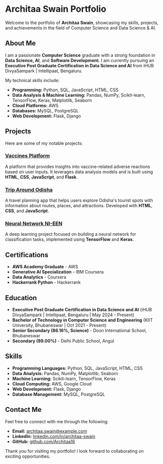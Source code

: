 # Architaa Swain Portfolio

Welcome to the portfolio of **Architaa Swain**, showcasing my skills, projects, and achievements in the field of Computer Science and Data Science & AI.

## About Me

I am a passionate **Computer Science** graduate with a strong foundation in **Data Science, AI**, and **Software Development**. I am currently pursuing an **Executive Post Graduate Certification in Data Science and AI** from iHUB DivyaSampark | Intellipaat, Bengaluru.

My technical skills include:
- **Programming:** Python, SQL, JavaScript, HTML, CSS
- **Data Analysis & Machine Learning:** Pandas, NumPy, Scikit-learn, TensorFlow, Keras, Matplotlib, Seaborn
- **Cloud Platforms:** AWS
- **Databases:** MySQL, PostgreSQL
- **Web Development:** Flask, Django

## Projects

Here are some of my notable projects:

### [Vaccines Platform](https://github.com/Architaa16/Vaccines)
A platform that provides insights into vaccine-related adverse reactions based on user inputs. It leverages data analysis models and is built using **HTML**, **CSS**, **JavaScript**, and **Flask**.

### [Trip Around Odisha](https://github.com/Architaa16/Trip-around-Odisha-)
A travel planning app that helps users explore Odisha's tourist spots with information about routes, places, and attractions. Developed with **HTML**, **CSS**, and **JavaScript**.

### [Neural Network NI-EEN](https://github.com/Architaa16/Neural-Network-NI-EEN)
A deep learning project focused on building a neural network for classification tasks, implemented using **TensorFlow** and **Keras**.

## Certifications

- **AWS Academy Graduate** - AWS
- **Generative AI Specialization** - IBM Coursera
- **Data Analytics** - Coursera
- **Hackerrank Python** - Hackerrank

## Education

- **Executive Post Graduate Certification in Data Science and AI** (iHUB DivyaSampark | Intellipaat, Bengaluru | May 2024 - Present)
- **Bachelor of Technology in Computer Science and Engineering** (KIIT University, Bhubaneswar | Oct 2021 - Present)
- **Senior Secondary (86.16%, Science)** - Doon International School, Bhubaneswar
- **Secondary (89.00%)** - Delhi Public School, Angul

## Skills

- **Programming Languages:** Python, SQL, JavaScript, HTML, CSS
- **Data Analysis:** Pandas, NumPy, Matplotlib, Seaborn
- **Machine Learning:** Scikit-learn, TensorFlow, Keras
- **Cloud Computing:** AWS, Google Cloud
- **Web Development:** Flask, Django
- **Database Management:** MySQL, PostgreSQL

## Contact Me

Feel free to connect with me through the following:

- **Email:** [architaa.swain@example.com](mailto:architaa.swain@example.com)
- **LinkedIn:** [linkedin.com/in/architaa-swain](https://www.linkedin.com/in/architaa-swain)
- **GitHub:** [github.com/Architaa16](https://github.com/Architaa16)

Thank you for visiting my portfolio! I look forward to collaborating on exciting opportunities.

